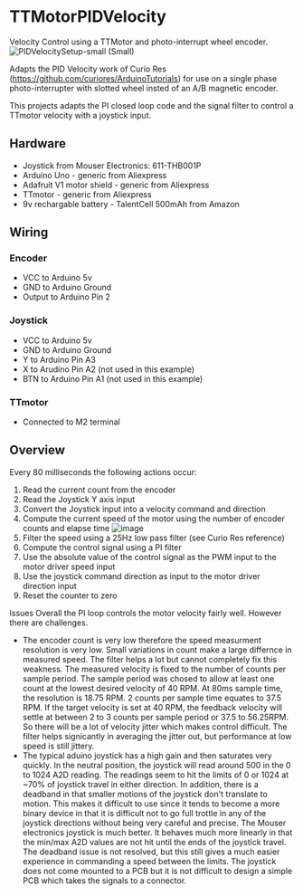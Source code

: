 # TTMotorPIDVelocity
Velocity Control using a TTMotor and photo-interrupt wheel encoder.
![PIDVelocitySetup-small (Small)](https://user-images.githubusercontent.com/31633408/230807965-06dc9ff9-834a-450d-8f99-d02dc746b178.jpg)

Adapts the PID Velocity work of Curio Res (https://github.com/curiores/ArduinoTutorials) for use on a single phase photo-interrupter with slotted wheel insted of an A/B magnetic encoder.

This projects adapts the PI closed loop code and the signal filter to control a TTmotor velocity with a joystick input.

## Hardware
* Joystick from Mouser Electronics:  611-THB001P
* Arduino Uno - generic from Aliexpress
* Adafruit V1 motor shield - generic from Aliexpress
* TTmotor - generic from Aliexpress
* 9v rechargable battery - TalentCell 500mAh from Amazon

## Wiring
### Encoder
* VCC to Arduino 5v
* GND to Arduino Ground
* Output to Arduino Pin 2

### Joystick
* VCC to Arduino 5v
* GND to Arduino Ground
* Y to Arduino Pin A3
* X to Arudino Pin A2 (not used in this example)
* BTN to Arduino Pin A1 (not used in this example)

### TTmotor
* Connected to M2 terminal

## Overview
Every 80 milliseconds the following actions occur:
1)  Read the current count from the encoder
2)  Read the Joystick Y axis input
3)  Convert the Joystick input into a velocity command and direction
4)  Compute the current speed of the motor using the number of encoder counts and elapse time
![image](https://user-images.githubusercontent.com/31633408/230810741-ed3456eb-4c98-4d36-bfc4-327f3b1e5607.png)
5)  Filter the speed using a 25Hz low pass filter (see Curio Res reference)
6)  Compute the control signal using a PI filter
7)  Use the absolute value of the control signal as the PWM input to the motor driver speed input
8)  Use the joystick command direction as input to the motor driver direction input
9)  Reset the counter to zero

Issues
Overall the PI loop controls the motor velocity fairly well.  However there are challenges.
*  The encoder count is very low therefore the speed measurment resolution is very low.  Small variations in count make a large differnce in measured speed.  The filter helps a lot but cannot completely fix this weakness.  The measured velocity is fixed to the number of counts per sample period.  The sample period was chosed to allow at least one count at the lowest desired velocity of 40 RPM.  At 80ms sample time, the resolution is 18.75 RPM.  2 counts per sample time equates to 37.5 RPM.  If the target velocity is set at 40 RPM, the feedback velocity will settle at between 2 to 3 counts per sample period or 37.5 to 56.25RPM.  So there will be a lot of velocity jitter which makes control difficult.  The filter helps signicantly in averaging the jitter out, but performance at low speed is still jittery.
*  The typical aduino joystick has a high gain and then saturates very quickly.  In the neutral position, the joystick will read around 500 in the 0 to 1024 A2D reading.  The readings seem to hit the limits of 0 or 1024 at ~70% of joystick travel in either direction.  In addition, there is a deadband in that smaller motions of the joystick don't translate to motion.  This makes it difficult to use since it tends to become a more binary device in that it is difficult not to go full trottle in any of the joystick directions without being very careful and precise.  The Mouser electronics joystick is much better.  It behaves much more linearly in that the min/max A2D values are not hit until the ends of the joystick travel.  The deadband issue is not resolved, but this still gives a much easier experience in commanding a speed between the limits.  The joystick does not come mounted to a PCB but it is not difficult to design a simple PCB which takes the signals to a connector.

